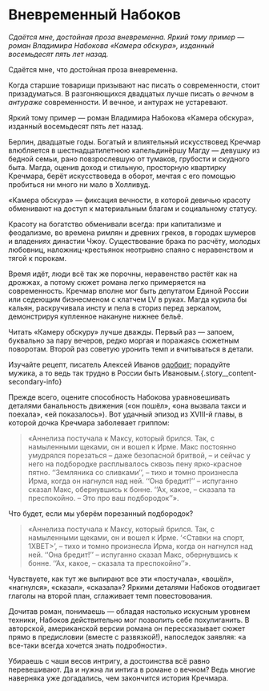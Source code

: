 
# Вневременный Набоков

_​​Сдаётся мне, достойная проза вневременна. Яркий тому пример — роман Владимира Набокова «Камера обскура», изданный восемьдесят пять лет назад._

Сдаётся мне, что достойная проза вневременна.

Когда старшие товарищи призывают нас писать о современности, стоит призадуматься. В разгоняющихся двадцатых лучше писать о _вечном_ в _антураже_ современности. И вечное, и антураж не устаревают.

Яркий тому пример — роман Владимира Набокова «Камера обскура», изданный восемьдесят пять лет назад.

Берлин, двадцатые годы. Богатый и влиятельный искусствовед Кречмар влюбляется в шестнадцатилетнюю капельдинёршу Магду — девушку из бедной семьи, рано повзрослевшую от тумаков, грубости и скудного быта. Магда, оценив доход и стильную, просторную квартирку Кречмара, берёт искусствоведа в оборот, мечтая с его помощью пробиться ни много ни мало в Холливуд.

«Камера обскура» — фиксация вечности, в которой девичью красоту обменивают на доступ к материальным благам и социальному статусу.

Красоту на богатство обменивали всегда: при капитализме и феодализме, во времена римлян и древних греков, в городах шумеров и владениях династии Чжоу. Существование брака по расчёту, молодых любовниц, наложниц-крестьянок неотрывно спаяно с неравенством и тягой к порокам.

Время идёт, люди всё так же порочны, неравенство растёт как на дрожжах, а потому сюжет романа легко примеряется на современность. Кречмар вполне мог быть депутатом Единой России или седеющим бизнесменом с клатчем LV в руках. Магда курила бы кальян, раскручивала инсту и пела в сториз перед зеркалом, демонстрируя купленное накануне нижнее бельё.

Читать «Камеру обскуру» лучше дважды. Первый раз — запоем, буквально за пару вечеров, редко моргая и поражаясь сюжетным поворотам. Второй раз советую уронить темп и вчитываться в детали.

Изучайте рецепт, писатель Алексей Иванов [одобрит][1]; порадуйте мужика, а то ведь так трудно в России быть Ивановым.{.story\_\_content-secondary-info}

Прежде всего, оцените способность Набокова уравновешивать деталями банальность движения («он пошёл», «она вызвала такси и поехала», «ей показалось»). Вот удачный эпизод из XVIII-й главы, в которой дочка Кречмара заболевает гриппом:

> «Аннелиза постучала к Максу, который брился. Так, с намыленными щеками, он и вошел к Ирме. Макс постоянно умудрялся порезаться – даже безопасной бритвой, – и сейчас у него на подбородке расплывалось сквозь пену ярко-красное пятно. ‘‘Земляника со сливками’’, – тихо и томно произнесла Ирма, когда он нагнулся над ней. ‘‘Она бредит!’’ – испуганно сказал Макс, обернувшись к бонне. ‘‘Ах, какое, – сказала та преспокойно. – Это про ваш подбородок’’».

Что будет, если мы уберём порезанный подбородок?

> «Аннелиза постучала к Максу, который брился. Так, с намыленными щеками, он и вошел к Ирме. ‘\<Ставки на спорт, 1XBET\>’, – тихо и томно произнесла Ирма, когда он нагнулся над ней. ‘‘Она бредит!’’ – испуганно сказал Макс, обернувшись к бонне. ‘‘Ах, какое, – сказала та преспокойно’’».

Чувствуете, как тут же выпирают все эти «постучала», «вошёл», «нагнулся», «сказал», «сказала»? Яркими деталями Набоков отодвигает глаголы на второй план, сглаживает темп повестовования.

Дочитав роман, понимаешь — обладая настолько искусным уровнем техники, Набоков действительно мог позволить себе похулиганить. В авторской, американской версии романа он перессказывает сюжет прямо в предисловии (вместе с развязкой!), напоследок заявляя: «а все-таки всегда хочется знать подробности».

Убираешь с чаши весов интригу, а достоинства всё равно перевешивают. Да и нужна ли интига в романе о вечном? Ведь многие наверняка уже догадались, чем закончится история Кречмара.

[1]:	https://ibb.co/88jtV4H